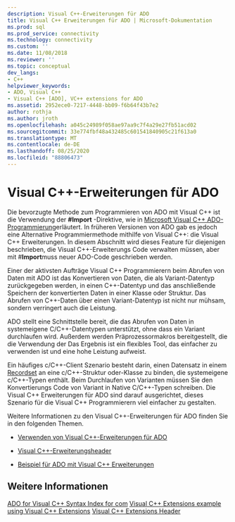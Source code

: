 ```yaml
---
description: Visual C++-Erweiterungen für ADO
title: Visual C++ Erweiterungen für ADO | Microsoft-Dokumentation
ms.prod: sql
ms.prod_service: connectivity
ms.technology: connectivity
ms.custom: ''
ms.date: 11/08/2018
ms.reviewer: ''
ms.topic: conceptual
dev_langs:
- C++
helpviewer_keywords:
- ADO, Visual C++
- Visual C++ [ADO], VC++ extensions for ADO
ms.assetid: 2952ece0-7217-4448-bb09-f6b64f43b7e2
author: rothja
ms.author: jroth
ms.openlocfilehash: a045c24989f058ae97aa9c7f4a29e27fb51acd02
ms.sourcegitcommit: 33e774fbf48a432485c601541840905c21f613a0
ms.translationtype: MT
ms.contentlocale: de-DE
ms.lasthandoff: 08/25/2020
ms.locfileid: "88806473"
---
```

# <a name="visual-c-extensions-for-ado"></a>Visual C++-Erweiterungen für ADO
Die bevorzugte Methode zum Programmieren von ADO mit Visual C++ ist die Verwendung der **#Import** -Direktive, wie in [Microsoft Visual C++ ADO-Programmierung](./visual-c-ado-programming.md)erläutert. In früheren Versionen von ADO gab es jedoch eine Alternative Programmiermethode mithilfe von Visual C++: die Visual C++ Erweiterungen. In diesem Abschnitt wird dieses Feature für diejenigen beschrieben, die Visual C++-Erweiterungs Code verwalten müssen, aber mit #**Import**muss neuer ADO-Code geschrieben werden.

 Einer der aktivsten Aufträge Visual C++ Programmierern beim Abrufen von Daten mit ADO ist das Konvertieren von Daten, die als Variant-Datentyp zurückgegeben werden, in einen C++-Datentyp und das anschließende Speichern der konvertierten Daten in einer Klasse oder Struktur. Das Abrufen von C++-Daten über einen Variant-Datentyp ist nicht nur mühsam, sondern verringert auch die Leistung.

 ADO stellt eine Schnittstelle bereit, die das Abrufen von Daten in systemeigene C/C++-Datentypen unterstützt, ohne dass ein Variant durchlaufen wird. Außerdem werden Präprozessormakros bereitgestellt, die die Verwendung der Das Ergebnis ist ein flexibles Tool, das einfacher zu verwenden ist und eine hohe Leistung aufweist.

 Ein häufiges c/C++-Client Szenario besteht darin, einen Datensatz in einem [Recordset](../../reference/ado-api/recordset-object-ado.md) an eine c/C++-Struktur oder-Klasse zu binden, die systemeigene c/C++-Typen enthält. Beim Durchlaufen von Varianten müssen Sie den Konvertierungs Code von Variant in Native C/C++-Typen schreiben. Die Visual C++ Erweiterungen für ADO sind darauf ausgerichtet, dieses Szenario für die Visual C++ Programmierern viel einfacher zu gestalten.

 Weitere Informationen zu den Visual C++-Erweiterungen für ADO finden Sie in den folgenden Themen.

-   [Verwenden von Visual C++-Erweiterungen für ADO](./using-visual-c-extensions.md)

-   [Visual C++-Erweiterungsheader](./visual-c-extensions-header.md)

-   [Beispiel für ADO mit Visual C++ Erweiterungen](./visual-c-extensions-example.md)

## <a name="see-also"></a>Weitere Informationen
 [ADO for Visual C++ Syntax Index for com](../../reference/ado-api/ado-for-visual-c-syntax-index-for-com.md) [Visual C++ Extensions example](./visual-c-extensions-example.md) [using Visual C++ Extensions](./using-visual-c-extensions.md) [Visual C++ Extensions Header](./visual-c-extensions-header.md)